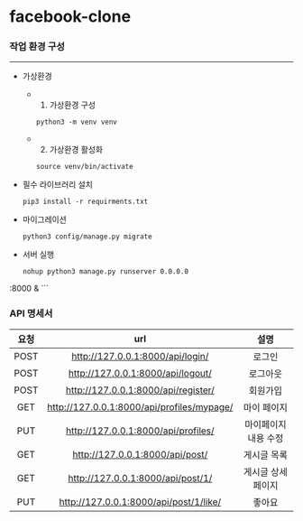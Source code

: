 # facebook-clone

### 작업 환경 구성
---
- 가상환경
    - 1. 가상환경 구성
        ```
        python3 -m venv venv
        ``` 

    - 2. 가상환경 활성화
        ```
        source venv/bin/activate
        ```

- 필수 라이브러리 설치
    ```
    pip3 install -r requirments.txt
    ```

- 마이그레이션
    ```
    python3 config/manage.py migrate
    ```

- 서버 실행
    ```
    nohup python3 manage.py runserver 0.0.0.0
:8000 &
    ```


### API 명세서
|요청|url|설명|
|:---:|:---:|:---:|
|POST|http://127.0.0.1:8000/api/login/|로그인|
|POST|http://127.0.0.1:8000/api/logout/|로그아웃|
|POST|http://127.0.0.1:8000/api/register/|회원가입|
|GET|http://127.0.0.1:8000/api/profiles/mypage/|마이 페이지|
|PUT|http://127.0.0.1:8000/api/profiles/|마이페이지 내용 수정|
|GET|http://127.0.0.1:8000/api/post/|게시글 목록|
|GET|http://127.0.0.1:8000/api/post/1/|게시글 상세 페이지|
|PUT|http://127.0.0.1:8000/api/post/1/like/|좋아요|